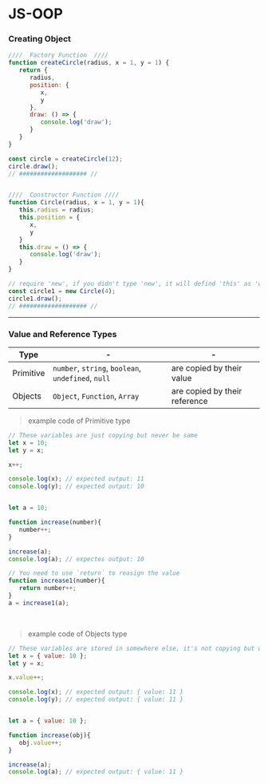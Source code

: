 # JS-OOP

### Creating Object

```js
////  Factory Function  ////
function createCircle(radius, x = 1, y = 1) {
   return {
      radius,
      position: {
         x,
         y
      },
      draw: () => {
         console.log('draw');
      }
   }
}

const circle = createCircle(12);
circle.draw();
// ################### //


////  Constructor Function ////
function Circle(radius, x = 1, y = 1){
   this.radius = radius;
   this.position = {
      x,
      y
   }
   this.draw = () => {
      console.log('draw');
   }
}

// require 'new', if you didn't type 'new', it will defind 'this' as 'window' object.
const circle1 = new Circle(4);
circle1.draw();
// ################### //
```

<hr/>

### Value and Reference Types

Type | - | -
-----|-----|-----
Primitive | `number`, `string`, `boolean`, `undefined`, `null` | are copied by their value
Objects | `Object`, `Function`, `Array` | are copied by their reference

> example code of Primitive type

```js
// These variables are just copying but never be same
let x = 10;
let y = x;

x++;

console.log(x); // expected output: 11
console.log(y); // expected output: 10


let a = 10;

function increase(number){
   number++;
} 

increase(a);
console.log(a); // expectes output: 10

// You need to use `return` to reasign the value
function increase1(number){
   return number++;
}
a = increase1(a);
```

<br>

> example code of Objects type

```js
// These variables are stored in somewhere else, it's not copying but will store a data in same place
let x = { value: 10 };
let y = x;

x.value++;

console.log(x); // expected output: { value: 11 }
console.log(y); // expected output: { value: 11 }


let a = { value: 10 };

function increase(obj){
   obj.value++;
}

increase(a);
console.log(a); // expected output: { value: 11 }
```